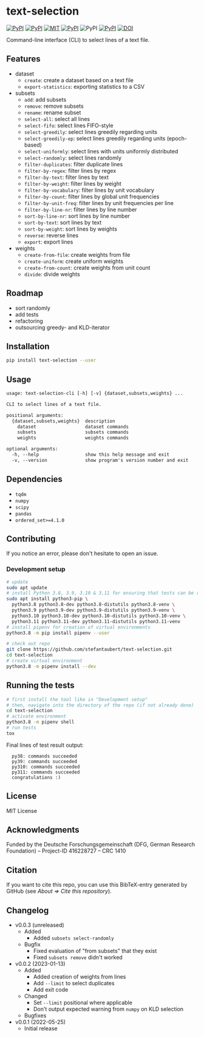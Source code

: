 # text-selection

[![PyPI](https://img.shields.io/pypi/v/text-selection.svg)](https://pypi.python.org/pypi/text-selection)
[![PyPI](https://img.shields.io/pypi/pyversions/text-selection.svg)](https://pypi.python.org/pypi/text-selection)
[![MIT](https://img.shields.io/github/license/stefantaubert/text-selection.svg)](https://github.com/stefantaubert/text-selection/blob/master/LICENSE)
[![PyPI](https://img.shields.io/pypi/wheel/text-selection.svg)](https://pypi.python.org/pypi/text-selection/#files)
![PyPI](https://img.shields.io/pypi/implementation/text-selection.svg)
[![PyPI](https://img.shields.io/github/commits-since/stefantaubert/text-selection/latest/master.svg)](https://github.com/stefantaubert/text-selection/compare/v0.0.2...master)
[![DOI](https://zenodo.org/badge/DOI/10.5281/zenodo.7534707.svg)](https://doi.org/10.5281/zenodo.7534707)

Command-line interface (CLI) to select lines of a text file.

## Features

- dataset
  - `create`: create a dataset based on a text file
  - `export-statistics`: exporting statistics to a CSV
- subsets
  - `add`: add subsets
  - `remove`: remove subsets
  - `rename`: rename subset
  - `select-all`: select all lines
  - `select-fifo`: select lines FIFO-style
  - `select-greedily`: select lines greedily regarding units
  - `select-greedily-ep`: select lines greedily regarding units (epoch-based)
  - `select-uniformly`: select lines with units uniformly distributed
  - `select-randomly`: select lines randomly
  - `filter-duplicates`: filter duplicate lines
  - `filter-by-regex`: filter lines by regex
  - `filter-by-text`: filter lines by text
  - `filter-by-weight`: filter lines by weight
  - `filter-by-vocabulary`: filter lines by unit vocabulary
  - `filter-by-count`: filter lines by global unit frequencies
  - `filter-by-unit-freq`: filter lines by unit frequencies per line
  - `filter-by-line-nr`: filter lines by line number
  - `sort-by-line-nr`: sort lines by line number
  - `sort-by-text`: sort lines by text
  - `sort-by-weight`: sort lines by weights
  - `reverse`: reverse lines
  - `export`: export lines
- weights
  - `create-from-file`: create weights from file
  - `create-uniform`: create uniform weights
  - `create-from-count`: create weights from unit count
  - `divide`: divide weights

## Roadmap

- sort randomly
- add tests
- refactoring
- outsourcing greedy- and KLD-iterator

## Installation

```sh
pip install text-selection --user
```

## Usage

```txt
usage: text-selection-cli [-h] [-v] {dataset,subsets,weights} ...

CLI to select lines of a text file.

positional arguments:
  {dataset,subsets,weights}  description
    dataset                  dataset commands
    subsets                  subsets commands
    weights                  weights commands

optional arguments:
  -h, --help                 show this help message and exit
  -v, --version              show program's version number and exit
```

## Dependencies

- `tqdm`
- `numpy`
- `scipy`
- `pandas`
- `ordered_set>=4.1.0`

## Contributing

If you notice an error, please don't hesitate to open an issue.

### Development setup

```sh
# update
sudo apt update
# install Python 3.8, 3.9, 3.10 & 3.11 for ensuring that tests can be run
sudo apt install python3-pip \
  python3.8 python3.8-dev python3.8-distutils python3.8-venv \
  python3.9 python3.9-dev python3.9-distutils python3.9-venv \
  python3.10 python3.10-dev python3.10-distutils python3.10-venv \
  python3.11 python3.11-dev python3.11-distutils python3.11-venv
# install pipenv for creation of virtual environments
python3.8 -m pip install pipenv --user

# check out repo
git clone https://github.com/stefantaubert/text-selection.git
cd text-selection
# create virtual environment
python3.8 -m pipenv install --dev
```

## Running the tests

```sh
# first install the tool like in "Development setup"
# then, navigate into the directory of the repo (if not already done)
cd text-selection
# activate environment
python3.8 -m pipenv shell
# run tests
tox
```

Final lines of test result output:

```log
  py38: commands succeeded
  py39: commands succeeded
  py310: commands succeeded
  py311: commands succeeded
  congratulations :)
```

## License

MIT License

## Acknowledgments

Funded by the Deutsche Forschungsgemeinschaft (DFG, German Research Foundation) – Project-ID 416228727 – CRC 1410

## Citation

If you want to cite this repo, you can use this BibTeX-entry generated by GitHub (see *About => Cite this repository*).

## Changelog

- v0.0.3 (unreleased)
  - Added
    - Added `subsets select-randomly`
  - Bugfix
    - Fixed evaluation of "from subsets" that they exist
    - Fixed `subsets remove` didn't worked
- v0.0.2 (2023-01-13)
  - Added
    - Added creation of weights from lines
    - Add `--limit` to select duplicates
    - Add exit code
  - Changed
    - Set `--limit` positional where applicable
    - Don't output expected warning from `numpy` on KLD selection
  - Bugfixes
- v0.0.1 (2022-05-25)
  - Initial release
